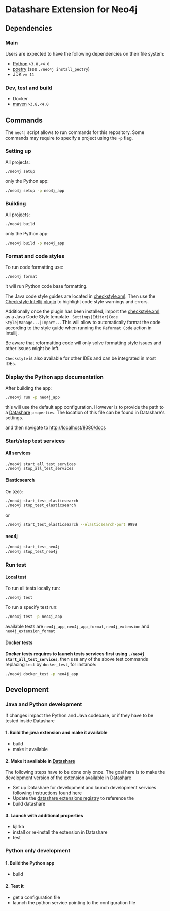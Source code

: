 # Datashare Extension for Neo4j

## Dependencies

### Main

Users are expected to have the following dependencies on their file system:

- [Python](https://www.python.org/downloads/) `>3.8,<4.0`
- [poetry](https://python-poetry.org/) (see `./neo4j install_peotry`)
- JDK `>= 11`

### Dev, test and build

- Docker
- [maven](https://maven.apache.org/) `>3.8,<4.0`

## Commands

The `neo4j` script allows to run commands for this repository.
Some commands may require to specify a project using the `-p` flag.

### Setting up

All projects:

```bash
./neo4j setup
```

only the Python app:

```bash
./neo4j setup -p neo4j_app
```

### Building

All projects:

```bash
./neo4j build
```

only the Python app:

```bash
./neo4j build -p neo4j_app
```

### Format and code styles
To run code formatting use:
```bash
./neo4j format
```
it will run Python code base formatting.

The Java code style guides are located in [checkstyle.xml](qa/java/checkstyle.xml).
Then use the [Checkstyle Intellij plugin](https://plugins.jetbrains.com/plugin/1065-checkstyle-idea) to
highlight code style warnings and errors.

Additionally once the plugin has been installed, import the [checkstyle.xml](qa/java/checkstyle.xml) as a 
Java Code Style template ` Settings|Editor|Code Style|Manage...|Import..`.
This will allow to automatically format the code according to the style guide when running the `Reformat Code`
action in Intellij.

Be aware that reformatting code will only solve formatting style issues and other issues might be left.

`Checkstyle` is also available for other IDEs and can be integrated in most IDEs.


### Display the Python app documentation

After building the app:

```bash
./neo4j run -p neo4j_app
```

this will use the default app configuration. However is to provide the path to a 
[Datashare](https://github.com/ICIJ/datashare) `properties`. The location of this file can be found in Datashare's 
settings. 

and then navigate to [http://localhost/8080/docs](http://localhost/8080/docs)

### Start/stop test services

#### All services

```bash
./neo4j start_all_test_services
./neo4j stop_all_test_services
```

#### Elasticsearch

On `9200`:

```bash
./neo4j start_test_elasticsearch
./neo4j stop_test_elasticsearch
```

or

```bash
./neo4j start_test_elasticsearch --elasticsearch-port 9999
```

#### neo4j

```bash
./neo4j start_test_neo4j
./neo4j stop_test_neo4j
```

### Run test
#### Local test
To run all tests locally run:
```bash
./neo4j test
```

To run a specify test  run:
```bash
./neo4j test -p neo4j_app
```
available tests are `neo4j_app`, `neo4j_app_format`, `neo4j_extension` and `neo4j_extension_format` 

#### Docker tests
**Docker tests requires to launch tests services first using `./neo4j start_all_test_services`**, then use
any of the above test commands replacing `test` by `docker_test`, for instance:
```bash
./neo4j docker_test -p neo4j_app
```

## Development

### Java and Python development

If changes impact the Python and Java codebase, or if they have to be tested inside Datashare

#### 1. Build the java extension and make it available
- build
- make it available

#### 2. Make it available in [Datashare](https://github.com/ICIJ/datashare)
The following steps have to be done only once. The goal here is to make the development version of the extension
available in Datashare

- Set up Datashare for development and launch development services following instructions found
[here](https://github.com/ICIJ/datashare#compilation--build)
- Update the 
[datashare extensions registry](https://github.com/ICIJ/datashare/blob/41280446494a51e3842e2b6142fc5318a31669a6/datashare-app/src/main/resources/extensions.json)
to reference the  
- build datashare

#### 3. Launch with additional properties
- kjlrka
- install or re-install the extension in Datashare
- test

### Python only development

#### 1. Build the Python app
- build

#### 2. Test it
- get a configuration file
- launch the python service pointing to the configuration file
